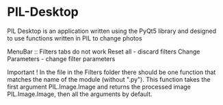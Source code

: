 # PIL-Desktop
PIL Desktop is an application written using the PyQt5 library and designed to use functions written in PIL to change photos

MenuBar :: Filters tabs do not work
Reset all - discard filters
Change Parameters - change filter parameters

Important !
In the file in the Filters folder there should be one function that matches the name of the module (without ".py").
This function takes the first argument PIL.Image.Image and returns the processed image PIL.Image.Image, then all the arguments by default.
